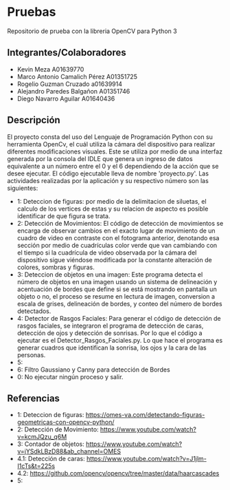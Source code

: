 # Pruebas
Repositorio de prueba con la libreria OpenCV para Python 3
## Integrantes/Colaboradores
- Kevin Meza A01639770
- Marco Antonio Camalich Pérez A01351725
- Rogelio Guzman Cruzado a01639914
- Alejandro Paredes Balgañon A01351746
- Diego Navarro Aguilar A01640436
## Descripción
El proyecto consta del uso del Lenguaje de Programación Python con su herramienta OpenCv, el cuál utiliza la cámara del dispositivo para realizar diferentes modificaciones visuales. Este se utiliza por medio de una interfaz generada por la consola del IDLE que genera un ingreso de datos equivalente a un número entre el 0 y el 6 dependiendo de la acción que se desee ejecutar. El código ejecutable lleva de nombre 'proyecto.py'. Las actividades realizadas por la aplicación y su respectivo número son las siguientes:
- 1: Deteccion de figuras: por medio de la delimitacion de siluetas, el calculo de los vertices de estas y su relacion de aspecto es posible identificar de que figura se trata.
- 2: Detección de Movimientos: El código de detección de movimientos se encarga de observar cambios en el exacto lugar de movimiento de un cuadro de video en contraste con el fotograma anterior, denotando esa sección por medio de cuadrículas color verde que van cambiando con el tiempo si la cuadrícula de video observada por la cámara del dispositivo sigue viéndose modificada por la constante alteración de colores, sombras y figuras.
- 3: Deteccion de objetos en una imagen: Este programa detecta el número de objetos en una imagen usando un sistema de delineación y acentuación de bordes que define si se está mostrando en pantalla un objeto o no, el proceso se resume en lectura de imagen, conversion a escala de grises, delineación de bordes, y conteo del número de bordes detectados.
- 4: Detector de Rasgos Faciales: Para generar el código de detección de rasgos faciales, se integraron el programa de detección de caras, detección de ojos y detección de sonrisas. Por lo que el código a ejecutar es el Detector_Rasgos_Faciales.py. Lo que hace el programa es generar cuadros que identifican la sonrisa, los ojos y la cara de las personas.
- 5: 
- 6: Filtro Gaussiano y Canny para detección de Bordes
- 0: No ejecutar ningún proceso y salir.
## Referencias
- 1: Deteccion de figuras: https://omes-va.com/detectando-figuras-geometricas-con-opencv-python/
- 2: Detección de Movimiento: https://www.youtube.com/watch?v=kcmJQzu_q6M
- 3: Contador de objetos: https://www.youtube.com/watch?v=jYSdkLBzD88&ab_channel=OMES
- 4.1: Detección de caras: https://www.youtube.com/watch?v=J1jlm-I1cTs&t=225s
- 4.2: https://github.com/opencv/opencv/tree/master/data/haarcascades
- 5: 